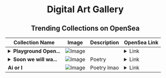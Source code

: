 <div align="center">

# Digital Art Gallery

## Trending Collections on OpenSea

| Collection Name                       | Image                                                                                     | Description                       | OpenSea Link                                                                                          |
|---------------------------------------|-------------------------------------------------------------------------------------------|-----------------------------------|--------------------------------------------------------------------------------------------------------|
| **<details><summary>Playground Open...</summary>Playground Open Ticketing Ecosystem Event 12189</details>** | ![Image](https://i.seadn.io/s/raw/files/ad4b567b5e819f5eb9dc8588aeb6896f.png?w=500&auto=format?w=200&auto=format) |  | <details><summary>Link</summary>[Playground Open Ticketing Ecosystem Event 12189](https://opensea.io/collection/playground-open-ticketing-ecosystem-event-12189)</details> |
| **<details><summary>Soon we will wa...</summary>Soon we will wake</details>** | ![Image](https://i.seadn.io/s/raw/files/764dfec889b656649e8b9103c6273936.png?w=500&auto=format?w=200&auto=format) | Poetry | <details><summary>Link</summary>[Soon we will wake](https://opensea.io/collection/soon-we-will-wake)</details> |
| **Ai or I** | ![Image](https://i.seadn.io/s/raw/files/552caca16badef02f5d6fe15f1fc1a87.jpg?w=500&auto=format?w=200&auto=format) | Poetry lmao | <details><summary>Link</summary>[Ai or I](https://opensea.io/collection/ai-or-i-1)</details> |

</div>